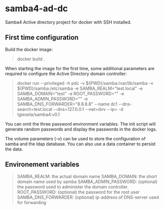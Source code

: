 # samba4-ad-dc
Samba4 Active directory project for docker with SSH installed.

## First time configuration
Build the docker image:

>docker build .

When starting the image for the first time, some additional parameters are
required to configure the Active Directory domain controller:

>docker run 
>        --privileged 
>        -h pdc 
>        -v ${PWD}/samba:/var/lib/samba 
>        -v ${PWD}/samba:/etc/samba 
>        -e SAMBA_REALM="test.local" 
>        -e SAMBA_DOMAIN="test" 
>        -e ROOT_PASSWORD="<yourpassword>" 
>        -e SAMBA_ADMIN_PASSWORD="<yourpassword>" 
>        -e SAMBA_DNS_FORWARDER="8.8.8.8" 
>        --name dc1 
>        --dns-search=test.local 
>        --dns=127.0.0.1 
>        --net=dvv 
>       --ip=<your-fixed-ip-address> 
>        -d tgiesela/samba4:v0.1

You can omit the three password environment variables. The init script will 
generate random passwords and display the passwords in the docker logs.

The volume parameters (-v) can be used to store the configuration of samba and
the ldap database. You can also use a data container to persist the data.

## Environement variables

> SAMBA_REALM:  the actual domain name
> SAMBA_DOMAIN: the short domain name used by samba
> SAMBA_ADMIN_PASSWORD: (optional) the password used to administer the domain controller.
> ROOT_PASSWORD: (optional) the password for the root user
> SAMBA_DNS_FORWARDER: (optional) ip-address of DNS-server used for forwarding
